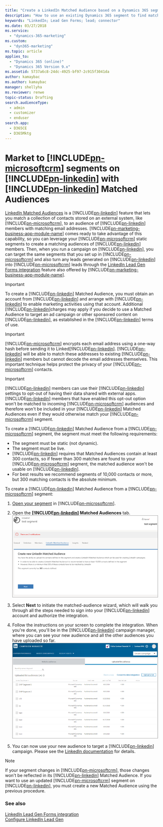 ```yaml
---
title: "Create a LinkedIn Matched Audience based on a Dynamics 365 segment (Dynamics 365 for Marketing) | Microsoft Docs "
description: "How to use an existing Dynamics 365 segment to find matching LinkedIn users and create a LinkedIn Matched Audience"
keywords: "LinkedIn; Lead Gen Forms; lead; connector"
ms.date: 03/27/2018
ms.service: 
  - "dynamics-365-marketing"
ms.custom: 
  - "dyn365-marketing"
ms.topic: article
applies_to: 
  - "Dynamics 365 (online)"
  - "Dynamics 365 Version 9.x"
ms.assetid: 5737a6c8-24dc-4925-bf97-2c915f3041da
author: kamaybac
ms.author: kamaybac
manager: shellyha
ms.reviewer: renwe
topic-status: Drafting
search.audienceType: 
  - admin
  - customizer
  - enduser
search.app: 
  - D365CE
  - D365Mktg
---
```


# Market to [!INCLUDE[pn-microsoftcrm](../includes/pn-microsoftcrm.md)] segments on [!INCLUDE[pn-linkedin](../includes/pn-linkedin.md)] with [!INCLUDE[pn-linkedin](../includes/pn-linkedin.md)] Matched Audiences

[LinkedIn Matched Audiences](https://www.linkedin.com/help/lms/answer/86492/linkedin-matched-audiences-overview?lang=en) is a [!INCLUDE[pn-linkedin](../includes/pn-linkedin.md)] feature that lets you match a collection of contacts stored on an external system, like [!INCLUDE[pn-microsoftcrm](../includes/pn-microsoftcrm.md)], to an audience of [!INCLUDE[pn-linkedin](../includes/pn-linkedin.md)] members with matching email addresses. [!INCLUDE[pn-marketing-business-app-module-name](../includes/pn-marketing-business-app-module-name.md)] comes ready to take advantage of this capability, so you can leverage your [!INCLUDE[pn-microsoftcrm](../includes/pn-microsoftcrm.md)] static segments to create a matching audiences of [!INCLUDE[pn-linkedin](../includes/pn-linkedin.md)] members. Then, when you run a campaign on [!INCLUDE[pn-linkedin](../includes/pn-linkedin.md)], you can target the same segments that you set up in [!INCLUDE[pn-microsoftcrm](../includes/pn-microsoftcrm.md)] and also turn any leads generated on [!INCLUDE[pn-linkedin](../includes/pn-linkedin.md)] into [!INCLUDE[pn-microsoftcrm](../includes/pn-microsoftcrm.md)] leads through the [LinkedIn Lead Gen Forms integration](linkedin-lead-gen-integration.md) feature also offered by [!INCLUDE[pn-marketing-business-app-module-name](../includes/pn-marketing-business-app-module-name.md)].

> [!IMPORTANT]
> To create a [!INCLUDE[pn-linkedin](../includes/pn-linkedin.md)] Matched Audience, you must obtain an account from [!INCLUDE[pn-linkedin](../includes/pn-linkedin.md)] and arrange with [!INCLUDE[pn-linkedin](../includes/pn-linkedin.md)] to enable marketing activities using that account. Additional [!INCLUDE[pn-linkedin](../includes/pn-linkedin.md)]charges may apply if you decide to use a Matched Audience to target an ad campaign or other sponsored content on [!INCLUDE[pn-linkedin](../includes/pn-linkedin.md)], as established in the [!INCLUDE[pn-linkedin](../includes/pn-linkedin.md)] terms of use. 

> [!IMPORTANT]
> [!INCLUDE[pn-microsoftcrm](../includes/pn-microsoftcrm.md)] encrypts each email address using a one-way hash before sending it to Linked[!INCLUDE[pn-linkedin](../includes/pn-linkedin.md)]. [!INCLUDE[pn-linkedin](../includes/pn-linkedin.md)] will be able to match these addresses to existing [!INCLUDE[pn-linkedin](../includes/pn-linkedin.md)] members but cannot decode the email addresses themselves. This important technique helps protect the privacy of your [!INCLUDE[pn-microsoftcrm](../includes/pn-microsoftcrm.md)] contacts.

> [!IMPORTANT]
> [!INCLUDE[pn-linkedin](../includes/pn-linkedin.md)] members can use their [!INCLUDE[pn-linkedin](../includes/pn-linkedin.md)] settings to opt-out of having their data shared with external apps. [!INCLUDE[pn-linkedin](../includes/pn-linkedin.md)] members that have enabled this opt-out option won't be matched to incoming [!INCLUDE[pn-microsoftcrm](../includes/pn-microsoftcrm.md)] audiences and therefore won't be included in your [!INCLUDE[pn-linkedin](../includes/pn-linkedin.md)] Matched Audiences even if they would otherwise match your [!INCLUDE[pn-microsoftcrm](../includes/pn-microsoftcrm.md)] segment.

To create a [!INCLUDE[pn-linkedin](../includes/pn-linkedin.md)] Matched Audience from a [!INCLUDE[pn-microsoftcrm](../includes/pn-microsoftcrm.md)] segment, the segment must meet the following requirements:

- The segment must be static (not dynamic).
- The segment must be live.
- [!INCLUDE[pn-linkedin](../includes/pn-linkedin.md)] requires that Matched Audiences contain at least 300 contacts, so if fewer than 300 matches are found to your [!INCLUDE[pn-microsoftcrm](../includes/pn-microsoftcrm.md)] segment, the matched audience won't be usable on [!INCLUDE[pn-linkedin](../includes/pn-linkedin.md)].
- For best results we recommend segments of 10,000 contacts or more, but 300 matching contacts is the absolute minimum.

To create a [!INCLUDE[pn-linkedin](../includes/pn-linkedin.md)] Matched Audience from a [!INCLUDE[pn-microsoftcrm](../includes/pn-microsoftcrm.md)] segment:

1. [Open your segment](segmentation-lists-subscriptions.md) in [!INCLUDE[pn-microsoftcrm](../includes/pn-microsoftcrm.md)].

1. Open the **[!INCLUDE[pn-linkedin](../includes/pn-linkedin.md)] Matched Audiences** tab.  
    ![The LinkedIn Matched Audiences tab in Dynamics 365](media/linkedin-segment.png "The LinkedIn Matched Audiences tab in Dynamics 365")

1. Select **Next** to initiate the matched-audience wizard, which will walk you through all the steps needed to sign into your [!INCLUDE[pn-linkedin](../includes/pn-linkedin.md)] account and authorize the integration.

1. Follow the instructions on your screen to complete the integration. When you're done, you'll be in the [!INCLUDE[pn-linkedin](../includes/pn-linkedin.md)] campaign manager, where you can see your new audience and all the other audiences  you have uploaded so far.  
    ![Matched Audiences on LinkedIn](media/linkedin-matched-audiences.png "Matched Audiences on LinkedIn")

1. You can now use your new audience to target a [!INCLUDE[pn-linkedin](../includes/pn-linkedin.md)] campaign. Please see the [LinkedIn documentation](https://www.linkedin.com/help/lms) for details.

> [!NOTE]
> If your segment changes in [!INCLUDE[pn-microsoftcrm](../includes/pn-microsoftcrm.md)], those changes won't be reflected in its [!INCLUDE[pn-linkedin](../includes/pn-linkedin.md)] Matched Audience. If you want to use an updated [!INCLUDE[pn-microsoftcrm](../includes/pn-microsoftcrm.md)] segment on [!INCLUDE[pn-linkedin](../includes/pn-linkedin.md)], you must create a new Matched Audience using the previous procedure.

### See also
[LinkedIn Lead Gen Forms integration](linkedin-lead-gen-integration.md)  
[Configure LinkedIn Lead Gen](linkedin-configuration.md)  